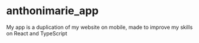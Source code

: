 # anthonimarie_app
My app is a duplication of my website on mobile, made to improve my skills on React and TypeScript
